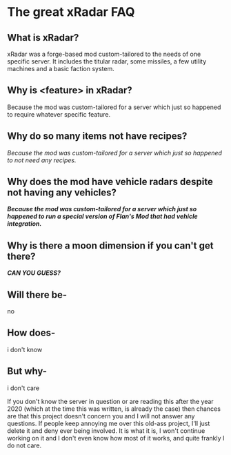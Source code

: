# The great xRadar FAQ

## What is xRadar?

xRadar was a forge-based mod custom-tailored to the needs of one specific server. It includes the titular radar, some missiles, a few utility machines and a basic faction system.

## Why is \<feature> in xRadar?

Because the mod was custom-tailored for a server which just so happened to require whatever specific feature.

## Why do so many items not have recipes?

*Because the mod was custom-tailored for a server which just so happened to not need any recipes.*

## Why does the mod have vehicle radars despite not having any vehicles?

***Because the mod was custom-tailored for a server which just so happened to run a special version of Flan's Mod that had vehicle integration.***

## Why is there a moon dimension if you can't get there?

***CAN YOU GUESS?***

## Will there be-

no

## How does-

i don't know

## But why-

i don't care

If you don't know the server in question or are reading this after the year 2020 (which at the time this was written, is already the case) then chances are that this project doesn't concern you and I will not answer any questions. If people keep annoying me over this old-ass project, I'll just delete it and deny ever being involved. It is what it is, I won't continue working on it and I don't even know how most of it works, and quite frankly I do not care.
